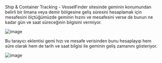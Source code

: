 Ship & Container Tracking - VesselFinder sitesinde geminin konumundan belirli bir limana veya demir bölgesine geliş süresini hesaplamak için mesafesini ölçtüğümüzde geminin hızını ve mesafesini verse de bunun ne kadar gün ve saat süreceğinin bilgisini vermiyor.

![image](https://github.com/user-attachments/assets/4807708f-97a3-4967-875d-e7d8d9a5a6ba)


Bu tarayıcı eklentisi gemi hızı ve mesafe verisinden bunu hesaplayıp hem süre olarak hem de tarih ve saat bilgisi ile geminin geliş zamanını gösteriyor.

![image](https://github.com/user-attachments/assets/4ae28857-f72c-4980-9545-d5a341ab04cd)
